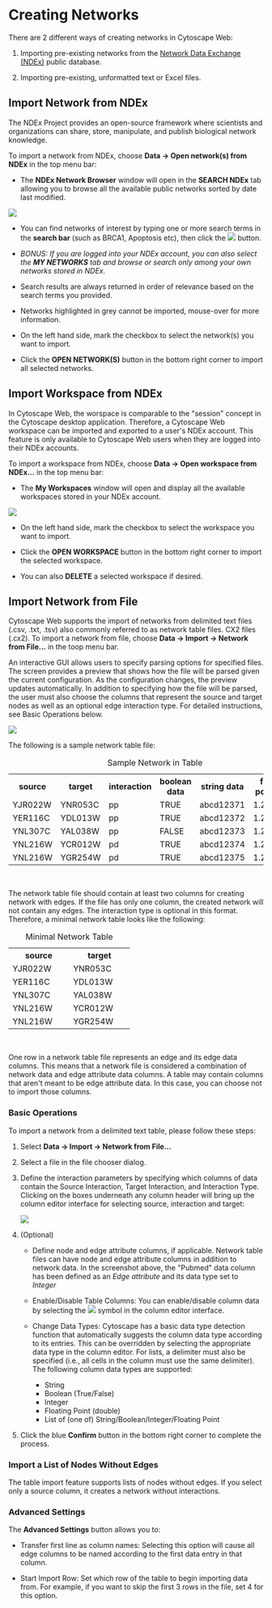 Creating Networks
====================
<a id="creating_networks"> </a>


There are 2 different ways of creating networks in Cytoscape Web:

1.  Importing pre-existing networks from the [Network Data Exchange (NDEx)](https://www.ndexbio.org) public database.

2.  Importing pre-existing, unformatted text or Excel files.

<a id="import_network_from_ndex"> </a>
## Import Network from NDEx

The NDEx Project provides an open-source framework 
where scientists and organizations can share, store, manipulate, and publish 
biological network knowledge.

To import a network from NDEx, choose **Data → Open network(s) from NDEx** in the top menu bar:

-   The **NDEx Network Browser** window will open in the **SEARCH NDEx** tab allowing you to browse all the available public networks sorted by date last modified.
  
![](_static/images/Creating_networks/ndex_network_browser_v2.png)

-   You can find networks of interest by typing one or more search terms in the **search bar** (such as BRCA1, Apoptosis etc), then click the ![](_static/images/Creating_networks/magnifier.png) button.

-   *BONUS: If you are logged into your NDEx account, you can also select the **MY NETWORKS** tab and browse or search only among your own networks stored in NDEx.*

-   Search results are always returned in order of relevance based on the search terms you provided.

-   Networks highlighted in grey cannot be imported, mouse-over for more information.

-   On the left hand side, mark the checkbox to select the network(s) you want to import.

-   Click the **OPEN NETWORK(S)** button in the bottom right corner to import all selected networks.

<a id="import_workspace_from_ndex"> </a>
## Import Workspace from NDEx

In Cytoscape Web, the worspace is comparable to the "session" concept in the Cytoscape desktop application.
Therefore, a Cytoscape Web workspace can be imported and exported to a user's NDEx account.
This feature is only available to Cytoscape Web users when they are logged into their NDEx accounts.

To import a workspace from NDEx, choose **Data → Open workspace from NDEx...** in the top menu bar:

-   The **My Workspaces** window will open and display all the available workspaces stored in your NDEx account.

![](_static/images/Creating_networks/my_workspaces.png)
  
-   On the left hand side, mark the checkbox to select the workspace you want to import.

-   Click the **OPEN WORKSPACE** button in the bottom right corner to import the selected workspace.

-   You can also **DELETE** a selected workspace if desired.

<a id="import_networks_from_file"> </a>
## Import Network from File

Cytoscape Web supports the import of networks from delimited text files (.csv, .txt, .tsv) also commonly referred to as network table files.
CX2 files (.cx2). To import a network from file, choose **Data → Import → Network from File...** in the toop menu bar.

An interactive GUI allows users to specify parsing options for specified
files. The screen provides a preview that shows how the file will be
parsed given the current configuration. As the configuration changes,
the preview updates automatically. In addition to specifying how the
file will be parsed, the user must also choose the columns that
represent the source and target nodes as well as an optional edge
interaction type. For detailed instructions, see Basic Operations below.

![](_static/images/Creating_Networks/import_network_dialog.png)

The following is a sample network table file:

<table cellspacing="0"  style="table-layout: fixed; dwidth: 700px">
<caption>Sample Network in Table</caption>
<tr> <th class="">source</th>     <th class="">target</th>     <th class="center">interaction</th>  <th class="center">boolean data</th>  <th class="center">string data</th>   <th class="center">floating point data</th> </tr>
<tr> <td class="">YJR022W</td>    <td class="">YNR053C</td>    <td class="center">pp</td>           <td class="center">TRUE </td>         <td class="center">abcd12371</td>     <td class="center">1.2344543</td>           </tr>
<tr> <td class="alt">YER116C</td> <td class="alt">YDL013W</td> <td class="alt center">pp</td>       <td class="alt center">TRUE </td>     <td class="alt center">abcd12372</td> <td class="alt center">1.2344543</td>       </tr>
<tr> <td class="">YNL307C</td>    <td class="">YAL038W</td>    <td class="center">pp</td>           <td class="center">FALSE</td>         <td class="center">abcd12373</td>     <td class="center">1.2344543</td>           </tr>
<tr> <td class="alt">YNL216W</td> <td class="alt">YCR012W</td> <td class="alt center">pd</td>       <td class="alt center">TRUE </td>     <td class="alt center">abcd12374</td> <td class="alt center">1.2344543</td>       </tr>
<tr> <td class="">YNL216W</td>    <td class="">YGR254W</td>    <td class="center">pd</td>           <td class="center">TRUE </td>         <td class="center">abcd12375</td>     <td class="center">1.2344543</td>           </tr>
</table>
<br>

The network table file should contain at least two columns for creating
network with edges. If the file has only one column, the created network
will not contain any edges. The interaction type is optional in this
format. Therefore, a minimal network table looks like the following:

<table cellspacing="0">
<caption style="width: 240px">Minimal Network Table</caption>
<tr> <th class="">source</th>     <th class="">target</th>     </tr>
<tr> <td class="">YJR022W</td>    <td class="">YNR053C</td>    </tr>
<tr> <td class="alt">YER116C</td> <td class="alt">YDL013W</td> </tr>
<tr> <td class="">YNL307C</td>    <td class="">YAL038W</td>    </tr>
<tr> <td class="alt">YNL216W</td> <td class="alt">YCR012W</td> </tr>
<tr> <td class="">YNL216W</td>    <td class="">YGR254W</td>    </tr>
</table>
<br>

One row in a network table file represents an edge and its edge data
columns. This means that a network file is considered a combination of
network data and edge attribute data columns. A table may contain columns that
aren't meant to be edge attribute data. In this case, you can choose not to import
those columns.

### Basic Operations

To import a network from a delimited text table, please follow these steps:

1.  Select **Data → Import → Network from File...** 

2.  Select a file in the file chooser dialog.

3.  Define the interaction parameters by specifying which columns of
    data contain the Source Interaction, Target Interaction, and
    Interaction Type. Clicking on the boxes underneath any column header will bring up the
    column editor interface for selecting source, interaction and target:

    ![](_static/images/Creating_networks/import_network_dialog_2.png)

4.  (Optional)
    -   Define node and edge attribute columns, if applicable. Network table files can have node and edge
        attribute columns in addition to network data. In the screenshot above, the "Pubmed" 
        data column has been defined as an *Edge attribute* and its data type set to *Integer* 

    -   Enable/Disable Table Columns: You can enable/disable column data
        by selecting the ![](_static/images/Creating_networks/not_imported.png) symbol in the
        column editor interface.

    -   Change Data Types: Cytoscape has a basic data type detection function that automatically
        suggests the column data type according to its entries. This can be overridden by selecting
        the appropriate data type in the column editor. For lists, a delimiter must also be specified
        (i.e., all cells in the column must use the same delimiter). The following column data types are supported:
        -   String
        -   Boolean (True/False)
        -   Integer
        -   Floating Point (double)
        -   List of (one of) String/Boolean/Integer/Floating Point

5.  Click the blue **Confirm** button in the bottom right corner to complete the process.

### Import a List of Nodes Without Edges

The table import feature supports lists of nodes without edges. If you
select only a source column, it creates a network without interactions.

<a id="advanced_settings"> </a>
### Advanced Settings

The **Advanced Settings** button allows you to:

-   Transfer first line as column names: Selecting this option will
    cause all edge columns to be named according to the first data entry
    in that column.

-   Start Import Row: Set which row of the table to begin importing
    data from. For example, if you want to skip the first 3 rows in the
    file, set 4 for this option.
